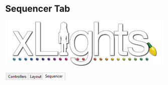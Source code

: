 # Sequencer Tab

![](../../.gitbook/assets/xlights-logo.png)

![](<../../.gitbook/assets/image (83).png>)
